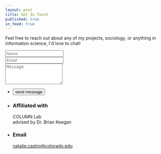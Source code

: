 ```yaml
---
layout: post
title: Get In Touch
published: true
in_feed: true
---
```

<!-- Three -->
<section id="three">
	<p>Feel free to reach out about any of my projects, sociology, or anything in information science, I'd love to chat!</p>
	<div class="row">
		<div class="col-8 col-12-small">
			<form method="post" action="#">
				<div class="row gtr-uniform gtr-50">
					<div class="col-6 col-12-xsmall"><input type="text" name="name" id="name" placeholder="Name" /></div>
					<div class="col-6 col-12-xsmall"><input type="email" name="email" id="email" placeholder="Email" /></div>
					<div class="col-12"><textarea name="message" id="message" placeholder="Message" rows="4"></textarea></div>
				</div>
			</form>
			<ul class="actions">
				<li><input type="submit" value="send message" /></li>
			</ul>
		</div>
		<div class="col-4 col-12-small">
			<ul class="labeled-icons">
				<li>
					<h3 class="icon fa-home"><span class="label">Affiliated with </span></h3>
					COLUMN Lab<br />
					advised by Dr. Brian Keegan
				</li>
				<li>
					<h3 class="icon fa-envelope-o"><span class="label">Email</span></h3>
					<a href="mailto:naca4005@colorado.edu">natalie.castro@colorado.edu</a>
				</li>
			</ul>
		</div>
	</div>
</section>
